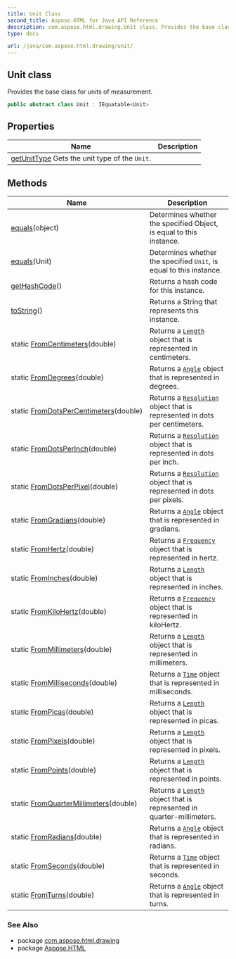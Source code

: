 ```yaml
---
title: Unit Class
second_title: Aspose.HTML for Java API Reference
description: com.aspose.html.drawing.Unit class. Provides the base class for units of measurement
type: docs

url: /java/com.aspose.html.drawing/unit/
---
```

## Unit class

Provides the base class for units of measurement.

```java
public abstract class Unit : IEquatable<Unit>
```

## Properties

| Name | Description |
| --- | --- |
| [getUnitType](../../com.aspose.html.drawing/unit/unittype/) Gets the unit type of the `Unit`. |

## Methods

| Name | Description |
| --- | --- |
| [equals](../../com.aspose.html.drawing/unit/equals/#equals_1)(object) | Determines whether the specified Object, is equal to this instance. |
| [equals](../../com.aspose.html.drawing/unit/equals/#equals)(Unit) | Determines whether the specified `Unit`, is equal to this instance. |
| [getHashCode](../../com.aspose.html.drawing/unit/gethashcode/)() | Returns a hash code for this instance. |
| [toString](../../com.aspose.html.drawing/unit/toString/)() | Returns a String that represents this instance. |
| static [FromCentimeters](../../com.aspose.html.drawing/unit/fromcentimeters/)(double) | Returns a [`Length`](../length/) object that is represented in centimeters. |
| static [FromDegrees](../../com.aspose.html.drawing/unit/fromdegrees/)(double) | Returns a [`Angle`](../angle/) object that is represented in degrees. |
| static [FromDotsPerCentimeters](../../com.aspose.html.drawing/unit/fromdotspercentimeters/)(double) | Returns a [`Resolution`](../resolution/) object that is represented in dots per centimeters. |
| static [FromDotsPerInch](../../com.aspose.html.drawing/unit/fromdotsperinch/)(double) | Returns a [`Resolution`](../resolution/) object that is represented in dots per inch. |
| static [FromDotsPerPixel](../../com.aspose.html.drawing/unit/fromdotsperpixel/)(double) | Returns a [`Resolution`](../resolution/) object that is represented in dots per pixels. |
| static [FromGradians](../../com.aspose.html.drawing/unit/fromgradians/)(double) | Returns a [`Angle`](../angle/) object that is represented in gradians. |
| static [FromHertz](../../com.aspose.html.drawing/unit/fromhertz/)(double) | Returns a [`Frequency`](../frequency/) object that is represented in hertz. |
| static [FromInches](../../com.aspose.html.drawing/unit/frominches/)(double) | Returns a [`Length`](../length/) object that is represented in inches. |
| static [FromKiloHertz](../../com.aspose.html.drawing/unit/fromkilohertz/)(double) | Returns a [`Frequency`](../frequency/) object that is represented in kiloHertz. |
| static [FromMillimeters](../../com.aspose.html.drawing/unit/frommillimeters/)(double) | Returns a [`Length`](../length/) object that is represented in millimeters. |
| static [FromMilliseconds](../../com.aspose.html.drawing/unit/frommilliseconds/)(double) | Returns a [`Time`](../time/) object that is represented in milliseconds. |
| static [FromPicas](../../com.aspose.html.drawing/unit/frompicas/)(double) | Returns a [`Length`](../length/) object that is represented in picas. |
| static [FromPixels](../../com.aspose.html.drawing/unit/frompixels/)(double) | Returns a [`Length`](../length/) object that is represented in pixels. |
| static [FromPoints](../../com.aspose.html.drawing/unit/frompoints/)(double) | Returns a [`Length`](../length/) object that is represented in points. |
| static [FromQuarterMillimeters](../../com.aspose.html.drawing/unit/fromquartermillimeters/)(double) | Returns a [`Length`](../length/) object that is represented in quarter-millimeters. |
| static [FromRadians](../../com.aspose.html.drawing/unit/fromradians/)(double) | Returns a [`Angle`](../angle/) object that is represented in radians. |
| static [FromSeconds](../../com.aspose.html.drawing/unit/fromseconds/)(double) | Returns a [`Time`](../time/) object that is represented in seconds. |
| static [FromTurns](../../com.aspose.html.drawing/unit/fromturns/)(double) | Returns a [`Angle`](../angle/) object that is represented in turns. |

### See Also

* package [com.aspose.html.drawing](../../com.aspose.html.drawing/)
* package [Aspose.HTML](../../)
